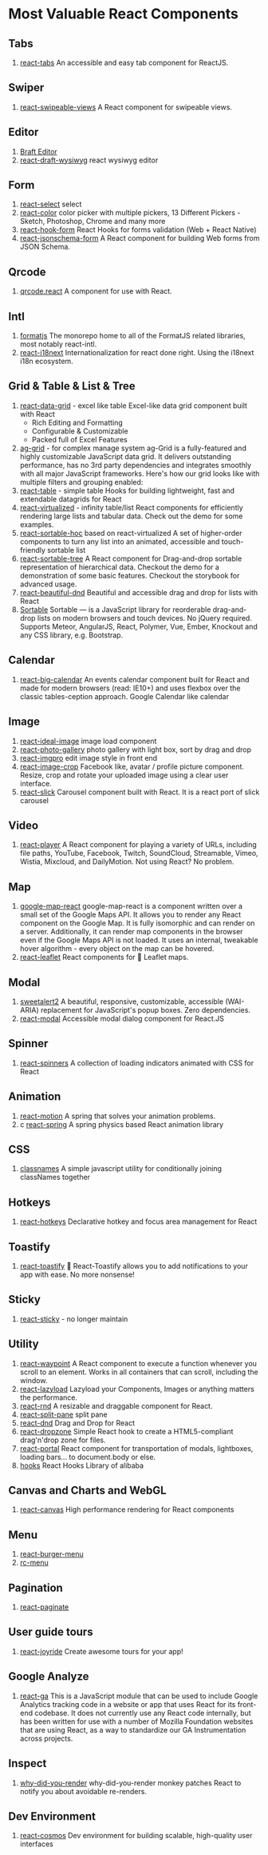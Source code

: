 # Most Valuable React Components

## Tabs
1. [react-tabs](https://github.com/reactjs/react-tabs)
    An accessible and easy tab component for ReactJS.

## Swiper
1. [react-swipeable-views](https://github.com/oliviertassinari/react-swipeable-views)
    A React component for swipeable views.

## Editor
1. [Braft Editor](https://github.com/margox/braft-editor)
2. [react-draft-wysiwyg](https://github.com/jpuri/react-draft-wysiwyg)
    react wysiwyg editor

## Form
1. [react-select](https://github.com/JedWatson/react-select)
    select
2. [react-color](https://github.com/casesandberg/react-color)
    color picker with multiple pickers, 13 Different Pickers - Sketch, Photoshop, Chrome and many more
3. [react-hook-form](https://github.com/react-hook-form/react-hook-form)
    React Hooks for forms validation (Web + React Native)
4. [react-jsonschema-form](https://github.com/rjsf-team/react-jsonschema-form)
    A React component for building Web forms from JSON Schema.

## Qrcode
1. [qrcode.react](https://github.com/zpao/qrcode.react)
    A <QRCode/> component for use with React.

## Intl
1. [formatjs](https://github.com/formatjs/formatjs)
    The monorepo home to all of the FormatJS related libraries, most notably react-intl.
2. [react-i18next](https://github.com/i18next/react-i18next)
    Internationalization for react done right. Using the i18next i18n ecosystem.

## Grid & Table & List & Tree
1. [react-data-grid](https://github.com/adazzle/react-data-grid) - excel like table
    Excel-like data grid component built with React
    * Rich Editing and Formatting
    * Configurable & Customizable
    * Packed full of Excel Features
2. [ag-grid](https://github.com/ag-grid/ag-grid) - for complex manage system
    ag-Grid is a fully-featured and highly customizable JavaScript data grid. It delivers outstanding performance, has no 3rd party dependencies and integrates smoothly with all major JavaScript frameworks. Here's how our grid looks like with multiple filters and grouping enabled:
3. [react-table](https://github.com/tannerlinsley/react-table) - simple table
    Hooks for building lightweight, fast and extendable datagrids for React
4. [react-virtualized](https://github.com/bvaughn/react-virtualized) - infinity table/list
    React components for efficiently rendering large lists and tabular data. Check out the demo for some examples.
5. [react-sortable-hoc](https://github.com/clauderic/react-sortable-hoc)
    based on react-virtualized
    A set of higher-order components to turn any list into an animated, accessible and touch-friendly sortable list
6. [react-sortable-tree](https://github.com/frontend-collective/react-sortable-tree)
    A React component for Drag-and-drop sortable representation of hierarchical data. Checkout the demo for a demonstration of some basic features. Checkout the storybook for advanced usage.
7. [react-beautiful-dnd](https://github.com/atlassian/react-beautiful-dnd)
    Beautiful and accessible drag and drop for lists with React
8. [Sortable](https://github.com/SortableJS/Sortable)
    Sortable — is a JavaScript library for reorderable drag-and-drop lists on modern browsers and touch devices. No jQuery required. Supports Meteor, AngularJS, React, Polymer, Vue, Ember, Knockout and any CSS library, e.g. Bootstrap.

## Calendar
1. [react-big-calendar](https://github.com/jquense/react-big-calendar)
    An events calendar component built for React and made for modern browsers (read: IE10+) and uses flexbox over the classic tables-ception approach.
    Google Calendar like calendar

## Image
1. [react-ideal-image](https://github.com/stereobooster/react-ideal-image)
    image load component
2. [react-photo-gallery](https://github.com/neptunian/react-photo-gallery)
    photo gallery with light box, sort by drag and drop
3. [react-imgpro](https://github.com/nitin42/react-imgpro)
    edit image style in front end
4. [react-image-crop](https://github.com/DominicTobias/react-image-crop)
    Facebook like, avatar / profile picture component. Resize, crop and rotate your uploaded image using a clear user interface.
5. [react-slick](https://github.com/akiran/react-slick)
    Carousel component built with React. It is a react port of slick carousel

## Video
1. [react-player](https://github.com/CookPete/react-player)
    A React component for playing a variety of URLs, including file paths, YouTube, Facebook, Twitch, SoundCloud, Streamable, Vimeo, Wistia, Mixcloud, and DailyMotion. Not using React? No problem.

## Map
1. [google-map-react](https://github.com/google-map-react/google-map-react)
    google-map-react is a component written over a small set of the Google Maps API. It allows you to render any React component on the Google Map. It is fully isomorphic and can render on a server. Additionally, it can render map components in the browser even if the Google Maps API is not loaded. It uses an internal, tweakable hover algorithm - every object on the map can be hovered.
2. [react-leaflet](https://github.com/PaulLeCam/react-leaflet)
    React components for 🍃 Leaflet maps.

## Modal
1. [sweetalert2](https://github.com/sweetalert2/sweetalert2)
    A beautiful, responsive, customizable, accessible (WAI-ARIA) replacement for JavaScript's popup boxes. Zero dependencies.
2. [react-modal](https://github.com/reactjs/react-modal)
    Accessible modal dialog component for React.JS

## Spinner
1. [react-spinners](https://github.com/davidhu2000/react-spinners)
    A collection of loading indicators animated with CSS for React

## Animation
1. [react-motion](https://github.com/chenglou/react-motion)
    A spring that solves your animation problems.
2. c [react-spring](https://github.com/react-spring/react-spring)
    A spring physics based React animation library

## CSS
1. [classnames](https://github.com/JedWatson/classnames)
    A simple javascript utility for conditionally joining classNames together

## Hotkeys
1. [react-hotkeys](https://github.com/greena13/react-hotkeys)
    Declarative hotkey and focus area management for React

## Toastify
1. [react-toastify](https://github.com/fkhadra/react-toastify)
    🎉 React-Toastify allows you to add notifications to your app with ease. No more nonsense!

## Sticky
1. [react-sticky](https://github.com/captivationsoftware/react-sticky) - no longer maintain

## Utility
1. [react-waypoint](https://github.com/civiccc/react-waypoint)
    A React component to execute a function whenever you scroll to an element. Works in all containers that can scroll, including the window.
2. [react-lazyload](https://github.com/twobin/react-lazyload)
    Lazyload your Components, Images or anything matters the performance.
3. [react-rnd](https://github.com/bokuweb/react-rnd)
    A resizable and draggable component for React.
4. [react-split-pane](https://github.com/tomkp/react-split-pane)
    split pane
5. [react-dnd](https://github.com/react-dnd/react-dnd)
    Drag and Drop for React
6. [react-dropzone](https://github.com/react-dropzone/react-dropzone)
    Simple React hook to create a HTML5-compliant drag'n'drop zone for files.
7. [react-portal](https://github.com/tajo/react-portal)
    React component for transportation of modals, lightboxes, loading bars... to document.body or else.
8. [hooks](https://github.com/alibaba/hooks)
    React Hooks Library of alibaba

## Canvas and Charts and WebGL
1. [react-canvas](https://github.com/Flipboard/react-canvas)
    High performance <canvas> rendering for React components

## Menu
1. [react-burger-menu](https://github.com/negomi/react-burger-menu)
2. [rc-menu](https://github.com/react-component/menu)

## Pagination
1. [react-paginate](https://github.com/AdeleD/react-paginate)

## User guide tours
1. [react-joyride](https://github.com/gilbarbara/react-joyride)
    Create awesome tours for your app!

## Google Analyze
1. [react-ga](https://github.com/react-ga/react-ga)
    This is a JavaScript module that can be used to include Google Analytics tracking code in a website or app that uses React for its front-end codebase. It does not currently use any React code internally, but has been written for use with a number of Mozilla Foundation websites that are using React, as a way to standardize our GA Instrumentation across projects.

## Inspect
1. [why-did-you-render](https://github.com/welldone-software/why-did-you-render)
    why-did-you-render monkey patches React to notify you about avoidable re-renders.

## Dev Environment
1. [react-cosmos](https://github.com/react-cosmos/react-cosmos)
    Dev environment for building scalable, high-quality user interfaces

